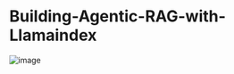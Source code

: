 # Building-Agentic-RAG-with-Llamaindex




![image](https://github.com/pritamchannawar/Building-Agentic-RAG-with-Llamaindex/assets/3954461/de34781e-71ca-4a0f-8803-f528addd8e02)
